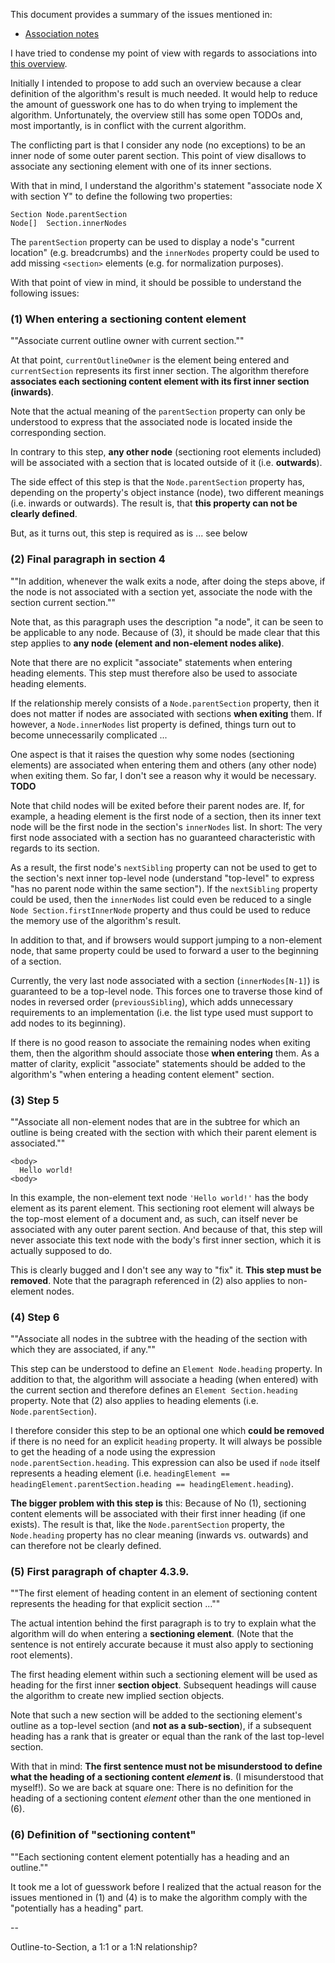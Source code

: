 
This document provides a summary of the issues mentioned in:

* [Association notes](./issue-associations-notes.md)

I have tried to condense my point of view with regards to associations into
[this overview]().

Initially I intended to propose to add such an overview because a clear definition
of the algorithm's result is much needed. It would help to reduce the amount of
guesswork one has to do when trying to implement the algorithm. Unfortunately,
the overview still has some open TODOs and, most importantly, is in conflict with
the current algorithm.

The conflicting part is that I consider any node (no exceptions) to be an inner
node of some outer parent section. This point of view disallows to associate any
sectioning element with one of its inner sections.

With that in mind, I understand the algorithm's statement "associate node X with
section Y" to define the following two properties:

```
Section Node.parentSection
Node[]  Section.innerNodes
```

The `parentSection` property can be used to display a node's "current location"
(e.g. breadcrumbs) and the `innerNodes` property could be used to add missing
`<section>` elements (e.g. for normalization purposes).

With that point of view in mind, it should be possible to understand the
following issues:

### (1) When entering a sectioning content element

""Associate current outline owner with current section.""

At that point, `currentOutlineOwner` is the element being entered and
`currentSection` represents its first inner section. The algorithm therefore
**associates each sectioning content element with its first inner section
(inwards)**.

Note that the actual meaning of the `parentSection` property can only be understood
to express that the associated node is located inside the corresponding section.

In contrary to this step, **any other node** (sectioning root elements included)
will be associated with a section that is located outside of it (i.e. **outwards**).

The side effect of this step is that the `Node.parentSection` property has,
depending on the property's object instance (node), two different meanings
(i.e. inwards or outwards). The result is, that
**this property can not be clearly defined**.

But, as it turns out, this step is required as is ... see below

### (2) Final paragraph in section 4

""In addition, whenever the walk exits a node, after doing the steps above, if
the node is not associated with a section yet, associate the node with the section
current section.""

Note that, as this paragraph uses the description "a node", it can be seen to be
applicable to any node. Because of (3), it should be made clear that this step
applies to **any node (element and non-element nodes alike)**.

Note that there are no explicit "associate" statements when entering heading
elements. This step must therefore also be used to associate heading elements.

If the relationship merely consists of a `Node.parentSection` property, then it
does not matter if nodes are associated with sections **when exiting** them. If
however, a `Node.innerNodes` list property is defined, things turn out to become
unnecessarily complicated ...

One aspect is that it raises the question why some nodes (sectioning elements)
are associated when entering them and others (any other node) when exiting them.
So far, I don't see a reason why it would be necessary. **TODO**

Note that child nodes will be exited before their parent nodes are. If, for
example, a heading element is the first node of a section, then its inner text
node will be the first node in the section's `innerNodes` list. In short: The
very first node associated with a section has no guaranteed characteristic with
regards to its section.

As a result, the first node's `nextSibling` property can not be used to get to
the section's next inner top-level node (understand "top-level" to express "has
no parent node within the same section"). If the `nextSibling` property could be
used, then the `innerNodes` list could even be reduced to a single
`Node Section.firstInnerNode` property and thus could be used to reduce the
memory use of the algorithm's result.

In addition to that, and if browsers would support jumping to a non-element node,
that same property could be used to forward a user to the beginning of a section.

Currently, the very last node associated with a section (`innerNodes[N-1]`) is
guaranteed to be a top-level node. This forces one to traverse those kind of nodes
in reversed order (`previousSibling`), which adds unnecessary requirements to an
implementation (i.e. the list type used must support to add nodes to its beginning).

If there is no good reason to associate the remaining nodes when exiting them,
then the algorithm should associate those **when entering** them. As a matter of
clarity, explicit "associate" statements should be added to the algorithm's "when
entering a heading content element" section.

### (3) Step 5

""Associate all non-element nodes that are in the subtree for which an outline is
being created with the section with which their parent element is associated.""

```
<body>
  Hello world!
<body>
```

In this example, the non-element text node `'Hello world!'` has the body element
as its parent element. This sectioning root element will always be the top-most
element of a document and, as such, can itself never be associated with any outer
parent section. And because of that, this step will never associate this text node
with the body's first inner section, which it is actually supposed to do.

This is clearly bugged and I don't see any way to "fix" it. **This step must be
removed**. Note that the paragraph referenced in (2) also applies to non-element
nodes. 

### (4) Step 6

""Associate all nodes in the subtree with the heading of the section with which
they are associated, if any.""

This step can be understood to define an `Element Node.heading` property. In
addition to that, the algorithm will associate a heading (when entered) with the
current section and therefore defines an `Element Section.heading` property. Note
that (2) also applies to heading elements (i.e. `Node.parentSection`).

I therefore consider this step to be an optional one which **could be removed**
if there is no need for an explicit `heading` property. It will always be possible
to get the heading of a node using the expression `node.parentSection.heading`.
This expression can also be used if `node` itself represents a heading element (i.e. 
`headingElement == headingElement.parentSection.heading == headingElement.heading`).

**The bigger problem with this step is** this: Because of No (1), sectioning
content elements will be associated with their first inner heading (if one exists).
The result is that, like the `Node.parentSection` property, the `Node.heading`
property has no clear meaning (inwards vs. outwards) and can therefore not be
clearly defined.

### (5) First paragraph of chapter 4.3.9.

""The first element of heading content in an element of sectioning content
represents the heading for that explicit section ...""

The actual intention behind the first paragraph is to try to explain what the
algorithm will do when entering a **sectioning element**. (Note that the sentence
is not entirely accurate because it must also apply to sectioning root elements).

The first heading element within such a sectioning element will be used as
heading for the first inner **section object**. Subsequent headings will cause
the algorithm to create new implied section objects.

Note that such a new section will be added to the sectioning element's outline as
a top-level section (and **not as a sub-section**), if a subsequent heading has a
rank that is greater or equal than the rank of the last top-level section.

With that in mind: **The first sentence must not be misunderstood to define what
the heading of a sectioning content *element* is**. (I misunderstood that myself!).
So we are back at square one: There is no definition for the heading of a sectioning
content *element* other than the one mentioned in (6).

### (6) Definition of "sectioning content"

""Each sectioning content element potentially has a heading and an outline.""

It took me a lot of guesswork before I realized that the actual reason for the
issues mentioned in (1) and (4) is to make the algorithm comply with the
"potentially has a heading" part.

--

Outline-to-Section, a 1:1 or a 1:N relationship?


<br/>
<br/>
<br/>
<br/>
<br/>
<br/>
<br/>
<br/>
<br/>
<br/>
<br/>
<br/>
<br/>
<br/>
<br/>
<br/>
<br/>
<br/>
<br/>
<br/>
<br/>
<br/>
<br/>
<br/>
